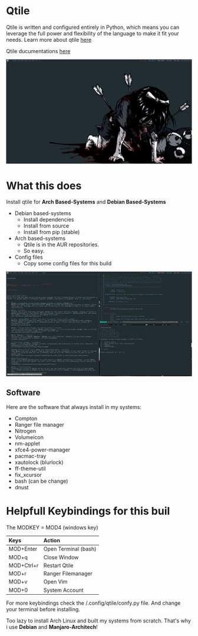 # Qtile

Qtile is written and configured entirely in Python, which means you can leverage the full power and flexibility of the language to make it fit your needs. Learn more about qtile [here](http://www.qtile.org/)

Qtile ducumentations [here](http://docs.qtile.org/en/latest/)

![qtile - darknesscode](https://github.com/codedarkness/qtile/blob/master/config-files/qtile-a.png)

# What this does

Install qtile for **Arch Based-Systems** and **Debian Based-Systems**

* Debian based-systems
	* Install dependencies
	* Install from source
	* Install from pip (stable)
* Arch based-systems
	* Qtile is in the AUR repositories.
	* So easy.
* Config files
	* Copy some config files for this build

![qtile - darknesscode](https://github.com/codedarkness/qtile/blob/master/config-files/qtile-b.png)

## Software

Here are the software that always install in my systems:

* Compton
* Ranger file manager
* Nitrogen
* Volumeicon
* nm-applet
* xfce4-power-manager
* pacmac-tray
* xautolock (blurlock)
* ff-theme-util
* fix_xcursor
* bash (can be change)
* dnust

# Helpfull Keybindings for this buil

The MODKEY = MOD4 (windows key)

| Keys        | Action               |
| :---------- | :------------------- |
| MOD+Enter   | Open Terminal (bash) |
| MOD+q       | Close Window         |
| MOD+Ctrl+r  | Restart Qtile        |
| MOD+r       | Ranger Filemanager   |
| MOD+v       | Open Vim             |
| MOD+0       | System Account       |

For more keybindings check the /.config/qtile/confy.py file. And change your terminal before installing.

Too lazy to install Arch Linux and built my systems from scratch. That's why i use **Debian** and **Manjaro-Architech**!
